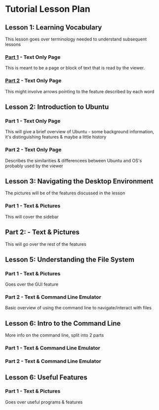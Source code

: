 # Tutorial Lesson Plan
  ## Lesson 1: Learning Vocabulary
  This lesson goes over terminology needed to understand subsequent lessons
  ### [Part 1](Lesson1Part1.md) - Text Only Page
  This is meant to be a page or block of text that is read by the viewer.

  ### [Part 2](Lesson1Part2.md) - Text Only Page
  This might involve arrows pointing to the feature described by each word
  
  ## Lesson 2: Introduction to Ubuntu
  ### Part 1 - Text Only Page
  This will give a brief overview of Ubuntu - some background information, it's distinguishing features & maybe a little history
  ### Part 2 - Text Only Page
  Describes the similarities & differencees between Ubuntu and OS's probably used by the viewer
  
  ## Lesson 3: Navigating the Desktop Environment
  The pictures will be of the features discussed in the lesson 
  ### Part 1 - Text & Pictures
  This will cover the sidebar
  
  ## Part 2: - Text & Pictures
  This will go over the rest of the features
  
  ## Lesson 5: Understanding the File System
  ### Part 1 - Text & Pictures
  Goes over the GUI feature
  
  ### Part 2 - Text & Command Line Emulator
  Basic overview of using the command line to navigate/interact with files
  
  ## Lesson 6: Intro to the Command Line
  More info on the command line, split into 2 parts
  ### Part 1 - Text & Command Line Emulator
  
  ### Part 2 - Text & Command Line Emulator
  
  ## Lesson 6: Useful Features
  ### Part 1 - Text & Pictures
  Goes over useful programs & features
  
